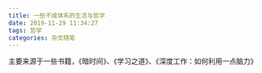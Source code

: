 ```yaml
---
title: 一些不成体系的生活与哲学
date: 2019-11-29 11:34:27
tags: 哲学
categories: 杂文随笔
---
```

主要来源于一些书籍，《暗时间》、《学习之道》、《深度工作：如何利用一点脑力》
<!-- more -->

